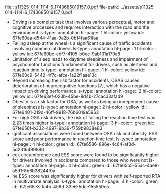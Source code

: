 file:: [s11325-014-1114-6_1743685019157_0.pdf](../assets/s11325-014-1114-6_1743685019157_0.pdf)
file-path:: ../assets/s11325-014-1114-6_1743685019157_0.pdf

- Driving is a complex task that involves various perceptual, motor and cognitive processes and requires interaction with the road and the environment
  ls-type:: annotation
  hl-page:: 1
  hl-color:: yellow
  id:: 67fe60aa-d544-41aa-9a2b-0b14faa61faa
- Falling asleep at the wheel is a significant cause of traffic accidents involving commercial drivers
  ls-type:: annotation
  hl-page:: 1
  hl-color:: yellow
  id:: 67fe60bc-cdf7-4105-b0ec-9ab131a179a8
- Limitation of sleep leads to daytime sleepiness and impairment of psychomotor functions fundamental for drivers, such as alertness and reaction time
  ls-type:: annotation
  hl-page:: 1
  hl-color:: yellow
  id:: 67fe60c9-5442-4f7c-afce-1a22f1aae13c
- Beyond increasing the risk factor for accidents, OSAS causes deterioration of neurocognitive functions [7], which has a negative impact on driving performance
  ls-type:: annotation
  hl-page:: 2
  hl-color:: yellow
  id:: 67fe63ef-023b-45be-8d4b-27cac33afad9
- Obesity is a risk factor for OSA, as well as being an independent cause of sleepiness
  ls-type:: annotation
  hl-page:: 2
  hl-color:: yellow
  id:: 67fe6401-219d-46ff-9918-76b6019e5963
- For high OSA risk drivers, the risk of failing the reaction time test was 2.23 times higher
  ls-type:: annotation
  hl-page:: 3
  hl-color:: green
  id:: 67fe656f-b332-4997-9b39-f759b9838e83
- ignificant associations were found between OSA risk and obesity, ESS score and poor performance in reaction time test.
  ls-type:: annotation
  hl-page:: 4
  hl-color:: green
  id:: 67fe6586-896e-4c64-af3d-5d2316499886
- eck circumference and ESS score were found to be significantly higher for drivers involved in accidents compared to those who were not 
  ls-type:: annotation
  hl-page:: 4
  hl-color:: green
  id:: 67fe65b5-55ac-4ae8-a5d1-8b6b38244f0a
- he ESS score was significantly higher for drivers with self-reported RTA in multivariate analysis
  ls-type:: annotation
  hl-page:: 4
  hl-color:: green
  id:: 67fe65e3-fc4b-456d-83e6-5dce155559c5